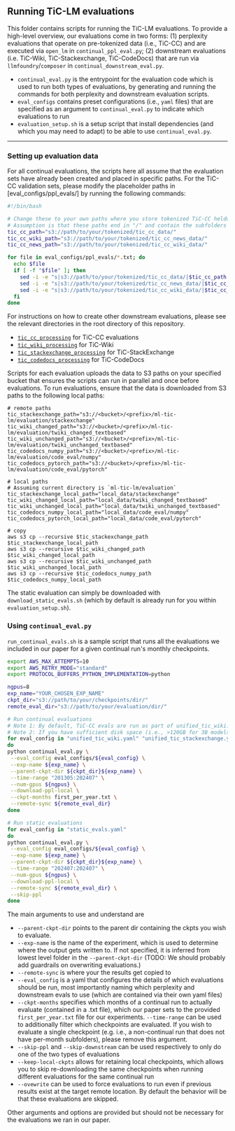 ## Running TiC-LM evaluations

This folder contains scripts for running the TiC-LM evaluations. To provide a high-level overview, our evaluations come in two forms: (1) perplexity evaluations that operate on pre-tokenized data (i.e., TiC-CC) and are executed via `open_lm` in `continual_ppl_eval.py`; (2) downstream evaluations (i.e. TiC-Wiki, TiC-Stackexchange, TiC-CodeDocs) that are run via `llmfoundry`/`composer` in `continual_downstream_eval.py`.

- `continual_eval.py` is the entrypoint for the evaluation code which is used to run both types of evaluations, by generating and running the commands for both perplexity and downstream evaluation scripts.
- `eval_configs` contains preset configurations (i.e., `yaml` files) that are specified as an argument to `continual_eval.py` to indicate which evaluations to run
- `evaluation_setup.sh` is a setup script that install dependencies (and which you may need to adapt) to be able to use `continual_eval.py`.

---

### Setting up evaluation data

For all continual evaluations, the scripts here all assume that the evaluation sets have already been created and placed in specific paths. For the TiC-CC validation sets, please modify the placeholder paths in [eval_configs/ppl_evals/] by running the following commands:

```bash
#!/bin/bash

# Change these to your own paths where you store tokenized TiC-CC heldout data
# Assumption is that these paths end in "/" and contain the subfolders "gs_10_of_10/{YYYYMM}"
tic_cc_path="s3://path/to/your/tokenized/tic_cc_data/"
tic_cc_wiki_path="s3://path/to/your/tokenized/tic_cc_news_data/"
tic_cc_news_path="s3://path/to/your/tokenized/tic_cc_wiki_data/"

for file in eval_configs/ppl_evals/*.txt; do
  echo $file
  if [ -f "$file" ]; then
    sed -i -e "s|s3://path/to/your/tokenized/tic_cc_data/|$tic_cc_path|g" "$file"
    sed -i -e "s|s3://path/to/your/tokenized/tic_cc_news_data/|$tic_cc_wiki_path|g" "$file"
    sed -i -e "s|s3://path/to/your/tokenized/tic_cc_wiki_data/|$tic_cc_news_path|g" "$file"
  fi
done
```

For instructions on how to create other downstream evaluations, please see the 
relevant directories in the root directory of this repository.
- [`tic_cc_processing`](../tic_cc_processing/) for TiC-CC evaluations
- [`tic_wiki_processing`](../tic_wiki_processing/) for TiC-Wiki
- [`tic_stackexchange_processing`](../tic_stackexchange_proecssing/) for TiC-StackExchange
- [`tic_codedocs_processing`](../tic_codedocs_processing/) for TiC-CodeDocs

Scripts for each evaluation uploads the data to S3 paths on your specified 
bucket that ensures the scripts can run in parallel and once before 
evaluations.  To run evaluations, ensure that the data is downloaded from S3 
paths to the following local paths:
```
# remote paths
tic_stackexchange_path="s3://<bucket>/<prefix>/ml-tic-lm/evaluation/stackexchange"
tic_wiki_changed_path="s3://<bucket>/<prefix>/ml-tic-lm/evaluation/twiki_changed_textbased"
tic_wiki_unchanged_path="s3://<bucket>/<prefix>/ml-tic-lm/evaluation/twiki_unchanged_textbased"
tic_codedocs_numpy_path="s3://<bucket>/<prefix>/ml-tic-lm/evaluation/code_eval/numpy"
tic_codedocs_pytorch_path="s3://<bucket>/<prefix>/ml-tic-lm/evaluation/code_eval/pytorch"

# local paths
# Assuming current directory is `ml-tic-lm/evaluation`
tic_stackexchange_local_path="local_data/stackexchange"
tic_wiki_changed_local_path="local_data/twiki_changed_textbased"
tic_wiki_unchanged_local_path="local_data/twiki_unchanged_textbased"
tic_codedocs_numpy_local_path="local_data/code_eval/numpy"
tic_codedocs_pytorch_local_path="local_data/code_eval/pytorch"

# copy
aws s3 cp --recursive $tic_stackexchange_path  $tic_stackexchange_local_path
aws s3 cp --recursive $tic_wiki_changed_path   $tic_wiki_changed_local_path
aws s3 cp --recursive $tic_wiki_unchanged_path $tic_wiki_unchanged_local_path
aws s3 cp --recursive $tic_codedocs_numpy_path $tic_codedocs_numpy_local_path
```

The static evaluation can simply be downloaded with `download_static_evals.sh` (which by default is already run for you within `evaluation_setup.sh`).

### Using `continual_eval.py`

`run_continual_evals.sh` is a sample script that runs all the evaluations we included in our paper for a given continual run's monthly checkpoints.

```bash
export AWS_MAX_ATTEMPTS=10
export AWS_RETRY_MODE="standard"
export PROTOCOL_BUFFERS_PYTHON_IMPLEMENTATION=python

ngpus=8
exp_name="YOUR_CHOSEN_EXP_NAME"
ckpt_dir="s3://path/to/your/checkpoints/dir/"
remote_eval_dir="s3://path/to/your/evaluation/dir/"

# Run continual evaluations
# Note 1: By default, TiC-CC evals are run as part of unified_tic_wiki.yaml and not the other two YAMLs
# Note 2: If you have sufficient disk space (i.e., >120GB for 3B models), you can add --keep-local-ckpts to avoid re-downloading models across evaluations
for eval_config in "unified_tic_wiki.yaml" "unified_tic_stackexchange.yaml" "unified_tic_codedocs.yaml"
do
python continual_eval.py \
 --eval_config eval_configs/${eval_config} \
 --exp-name ${exp_name} \
 --parent-ckpt-dir ${ckpt_dir}${exp_name} \
 --time-range "201305:202407" \
 --num-gpus ${ngpus} \
 --download-ppl-local \
 --ckpt-months first_per_year.txt \
 --remote-sync ${remote_eval_dir}
done

# Run static evaluations
for eval_config in "static_evals.yaml"
do
python continual_eval.py \
 --eval_config eval_configs/${eval_config} \
 --exp-name ${exp_name} \
 --parent-ckpt-dir ${ckpt_dir}${exp_name} \
 --time-range "202407:202407" \
 --num-gpus ${ngpus} \
 --download-ppl-local \
 --remote-sync ${remote_eval_dir} \
 --skip-ppl
done
```

The main arguments to use and understand are
* `--parent-ckpt-dir` points to the parent dir containing the ckpts you wish to evaluate.
* `--exp-name` is the name of the experiment, which is used to determine where the output gets written to. If not specified, it is inferred from lowest level folder in the `--parent-ckpt-dir` (TODO: We should probably add guardrails on overwriting evaluations.)
* `--remote-sync` is where your the results get copied to
* `--eval_config` is a yaml that configures the details of which evaluations should be run, most importantly naming which perplexity and downstream evals to use (which are contained via their own yaml files)
* `--ckpt-months` specifies which months of a continual run to actually evaluate (contained in a .txt file), which our paper sets to the provided `first_per_year.txt` file for our experiments. `--time-range` can be used to additionally filter which checkpoints are evaluated. If you wish to evaluate a single checkpoint (e.g. i.e., a non-continual run that does not have per-month subfolders), please remove this argument.
* `--skip-ppl` and `--skip-downstream` can be used respectively to only do one of the two types of evaluations
* `--keep-local-ckpts` allows for retaining local checkpoints, which allows you to skip re-downloading the same checkpoints when running different evaluations for the same continual run
* `--ovewrite` can be used to force evaluations to run even if previous results exist at the target remote location. By default the behavior will be that these evaluations are skipped.

Other arguments and options are provided but should not be necessary for the evaluations we ran in our paper.
